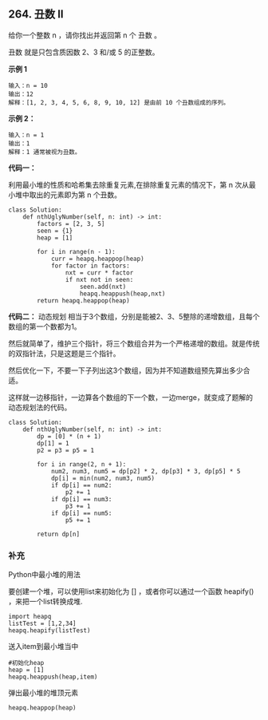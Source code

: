 ## 264. 丑数 II
给你一个整数 n ，请你找出并返回第 n 个 丑数 。

丑数 就是只包含质因数 2、3 和/或 5 的正整数。

 

**示例 1**
```
输入：n = 10
输出：12
解释：[1, 2, 3, 4, 5, 6, 8, 9, 10, 12] 是由前 10 个丑数组成的序列。
```
**示例 2：**
```
输入：n = 1
输出：1
解释：1 通常被视为丑数。
```

**代码一：**

利用最小堆的性质和哈希集去除重复元素,在排除重复元素的情况下，第 n 次从最小堆中取出的元素即为第 n 个丑数。
```
class Solution:
    def nthUglyNumber(self, n: int) -> int:
        factors = [2, 3, 5]
        seen = {1}
        heap = [1]

        for i in range(n - 1):
            curr = heapq.heappop(heap)
            for factor in factors:
                nxt = curr * factor
                if nxt not in seen:
                    seen.add(nxt)
                    heapq.heappush(heap,nxt)
        return heapq.heappop(heap)
```
**代码二：**
动态规划
相当于3个数组，分别是能被2、3、5整除的递增数组，且每个数组的第一个数都为1。

然后就简单了，维护三个指针，将三个数组合并为一个严格递增的数组。就是传统的双指针法，只是这题是三个指针。

然后优化一下，不要一下子列出这3个数组，因为并不知道数组预先算出多少合适。

这样就一边移指针，一边算各个数组的下一个数，一边merge，就变成了题解的动态规划法的代码。
```
class Solution:
    def nthUglyNumber(self, n: int) -> int:
        dp = [0] * (n + 1)
        dp[1] = 1
        p2 = p3 = p5 = 1

        for i in range(2, n + 1):
            num2, num3, num5 = dp[p2] * 2, dp[p3] * 3, dp[p5] * 5
            dp[i] = min(num2, num3, num5)
            if dp[i] == num2:
                p2 += 1
            if dp[i] == num3:
                p3 += 1
            if dp[i] == num5:
                p5 += 1
        
        return dp[n]

```

### 补充
Python中最小堆的用法

要创建一个堆，可以使用list来初始化为 [] ，或者你可以通过一个函数 heapify() ，来把一个list转换成堆.
```
import heapq
listTest = [1,2,34]
heapq.heapify(listTest)
```
送入item到最小堆当中
```
#初始化heap
heap = [1]
heapq.heappush(heap,item)
```
弹出最小堆的堆顶元素
```
heapq.heappop(heap)
```
